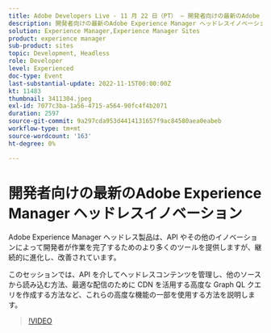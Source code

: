 ```yaml
---
title: Adobe Developers Live - 11 月 22 日（PT） – 開発者向けの最新のAdobe Experience Manager ヘッドレスイノベーション
description: 開発者向けの最新のAdobe Experience Manager ヘッドレスイノベーション Adobe Experience Manager ヘッドレス製品は、API やその他のイノベーションによって、開発者が作業をより多く行えるようにする点で、継続的に進化と改善を続けています。このセッションでは、これらの進化の一部を使用する方法を説明します。例えば、API を使用してヘッドレスコンテンツを管理し、他のソースから読み込む方法や、最適な配信を実現するのために CDN をを活用するする高度な GrapH QL クエリを作成する方法です。
solution: Experience Manager,Experience Manager Sites
product: experience manager
sub-product: sites
topic: Development, Headless
role: Developer
level: Experienced
doc-type: Event
last-substantial-update: 2022-11-15T00:00:00Z
kt: 11483
thumbnail: 3411304.jpeg
exl-id: 7077c3ba-1a56-4715-a564-90fc4f4b2071
duration: 2597
source-git-commit: 9a297cda953d4414131657f9ac84580aea0eabeb
workflow-type: tm+mt
source-wordcount: '163'
ht-degree: 0%

---
```


# 開発者向けの最新のAdobe Experience Manager ヘッドレスイノベーション

Adobe Experience Manager ヘッドレス製品は、API やその他のイノベーションによって開発者が作業を完了するためのより多くのツールを提供しますが、継続的に進化し、改善されています。

このセッションでは、API を介してヘッドレスコンテンツを管理し、他のソースから読み込む方法、最適な配信のために CDN を活用する高度な Graph QL クエリを作成する方法など、これらの高度な機能の一部を使用する方法を説明します。

>[!VIDEO](https://video.tv.adobe.com/v/3411304/?quality=12&learn=on)
